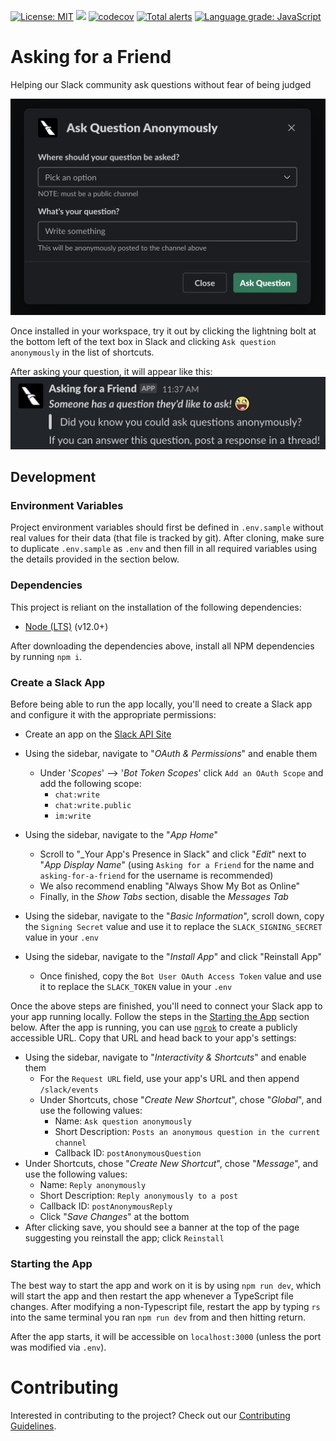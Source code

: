 [![License: MIT](https://img.shields.io/badge/License-MIT-blue.svg)](https://opensource.org/licenses/MIT)
![](https://github.com/AmericanAirlines/AskingForAFriend/workflows/Build/badge.svg?branch=main)
[![codecov](https://codecov.io/gh/AmericanAirlines/AskingForAFriend/branch/main/graph/badge.svg)](https://codecov.io/gh/AmericanAirlines/AskingForAFriend)
[![Total alerts](https://img.shields.io/lgtm/alerts/g/AmericanAirlines/AskingForAFriend.svg?logo=lgtm&logoWidth=18)](https://lgtm.com/projects/g/AmericanAirlines/AskingForAFriend/alerts/)
[![Language grade: JavaScript](https://img.shields.io/lgtm/grade/javascript/g/AmericanAirlines/AskingForAFriend.svg?logo=lgtm&logoWidth=18)](https://lgtm.com/projects/g/AmericanAirlines/AskingForAFriend/context:javascript)

# Asking for a Friend
Helping our Slack community ask questions without fear of being judged

![Screenshot](/assets/AppScreenshot.png)

Once installed in your workspace, try it out by clicking the lightning bolt at the bottom left of the text box in Slack and clicking `Ask question anonymously` in the list of shortcuts.

After asking your question, it will appear like this:
![Screenshot](/assets/PostScreenshot.png)

## Development
### Environment Variables
Project environment variables should first be defined in `.env.sample` without real values for their data (that file is tracked by git). After cloning, make sure to duplicate `.env.sample` as `.env` and then fill in all required variables using the details provided in the section below.

### Dependencies
This project is reliant on the installation of the following dependencies:
- [Node (LTS)](https://nodejs.org/en/download/) (v12.0+)

After downloading the dependencies above, install all NPM dependencies by running `npm i`.

### Create a Slack App
Before being able to run the app locally, you'll need to create a Slack app and configure it with the appropriate permissions:
- Create an app on the [Slack API Site](https://api.slack.com/apps)
- Using the sidebar, navigate to "_OAuth & Permissions_" and enable them
  - Under '_Scopes_' --> '_Bot Token Scopes_' click `Add an OAuth Scope` and add the following scope:
    - `chat:write`
    - `chat:write.public`
    - `im:write`
    
- Using the sidebar, navigate to the "_App Home_"
  - Scroll to "_Your App's Presence in Slack" and click "_Edit_" next to "_App Display Name_" (using `Asking for a Friend` for the name and `asking-for-a-friend` for the username is recommended)
  - We also recommend enabling "Always Show My Bot as Online"
  - Finally, in the _Show Tabs_ section, disable the _Messages Tab_
  
- Using the sidebar, navigate to the "_Basic Information_", scroll down, copy the `Signing Secret` value and use it to replace the `SLACK_SIGNING_SECRET` value in your `.env`
- Using the sidebar, navigate to the "_Install App_" and click "Reinstall App"
  - Once finished, copy the `Bot User OAuth Access Token` value and use it to replace the `SLACK_TOKEN` value in your `.env`

Once the above steps are finished, you'll need to connect your Slack app to your app running locally. Follow the steps in the [Starting the App](#starting-the-app) section below. After the app is running, you can use [`ngrok`](https://ngrok.com) to create a publicly accessible URL. Copy that URL and head back to your app's settings:
- Using the sidebar, navigate to "_Interactivity & Shortcuts_" and enable them
  - For the `Request URL` field, use your app's URL and then append `/slack/events`
  - Under Shortcuts, chose "_Create New Shortcut_", chose "_Global_", and use the following values:
    - Name: `Ask question anonymously`
    - Short Description: `Posts an anonymous question in the current channel`
    - Callback ID: `postAnonymousQuestion`
- Under Shortcuts, chose "_Create New Shortcut_", chose "_Message_", and use the following values:
    - Name: `Reply anonymously`
    - Short Description: `Reply anonymously to a post`
    - Callback ID: `postAnonymousReply`
  - Click "_Save Changes_" at the bottom
- After clicking save, you should see a banner at the top of the page suggesting you reinstall the app; click `Reinstall`

### Starting the App
The best way to start the app and work on it is by using `npm run dev`, which will start the app and then restart the app whenever a TypeScript file changes. After modifying a non-Typescript file, restart the app by typing `rs` into the same terminal you ran `npm run dev` from and then hitting return.

After the app starts, it will be accessible on `localhost:3000` (unless the port was modified via `.env`).

# Contributing
Interested in contributing to the project? Check out our [Contributing Guidelines](./.github/CONTRIBUTING.md).
